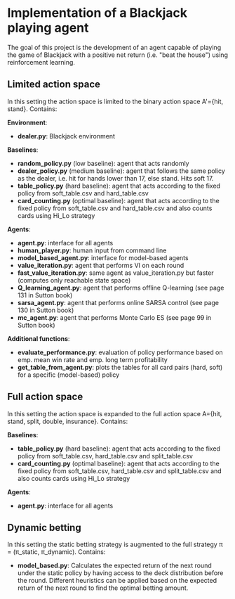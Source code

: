# Implementation of a Blackjack playing agent
The goal of this project is the development of an agent capable of playing the game of Blackjack with a positive net return (i.e. "beat the house") using reinforcement learning.
## Limited action space
In this setting the action space is limited to the binary action space A'={hit, stand}.
Contains:

**Environment**:
- **dealer.py**: Blackjack environment

**Baselines**:
- **random_policy.py** (low baseline): agent that acts randomly
- **dealer_policy.py** (medium baseline): agent that follows the same policy as the dealer, i.e. hit for hands lower than 17, else stand. Hits soft 17.
- **table_policy.py** (hard baseline): agent that acts according to the fixed policy from soft_table.csv and hard_table.csv
- **card_counting.py** (optimal baseline): agent that acts according to the fixed policy from soft_table.csv and hard_table.csv and also counts cards using Hi_Lo strategy

**Agents**:
- **agent.py**: interface for all agents
- **human_player.py**: human input from command line
- **model_based_agent.py**: interface for model-based agents
- **value_iteration.py**: agent that performs VI on each round
- **fast_value_iteration.py**: same agent as value_iteration.py but faster (computes only reachable state space)
- **Q_learning_agent.py**: agent that performs offline Q-learning (see page 131 in Sutton book) 
- **sarsa_agent.py**: agent that performs online SARSA control (see page 130 in Sutton book) 
- **mc_agent.py**: agent that performs Monte Carlo ES (see page 99 in Sutton book)

**Additional functions**:
- **evaluate_performance.py**: evaluation of policy performance based on emp. mean win rate and emp. long term profitability
- **get_table_from_agent.py**: plots the tables for all card pairs (hard, soft) for a specific (model-based) policy


## Full action space
In this setting the action space is expanded to the full action space A={hit, stand, split, double, insurance}.
Contains:

**Baselines**:
- **table_policy.py** (hard baseline): agent that acts according to the fixed policy from soft_table.csv, hard_table.csv and split_table.csv
- **card_counting.py** (optimal baseline): agent that acts according to the fixed policy from soft_table.csv, hard_table.csv and split_table.csv and also counts cards using Hi_Lo strategy

**Agents**:
- **agent.py**: interface for all agents


## Dynamic betting
In this setting the static betting strategy is augmented to the full strategy π = (π_static, π_dynamic).
Contains:

- **model_based.py**: Calculates the expected return of the next round under the static policy by having access to the deck distribution before the round. Different heuristics can be applied based on the expected return of the next round to find the optimal betting amount.
